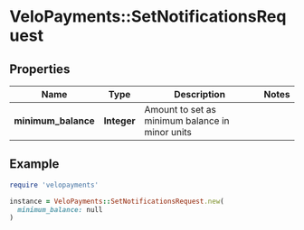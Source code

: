 # VeloPayments::SetNotificationsRequest

## Properties

| Name | Type | Description | Notes |
| ---- | ---- | ----------- | ----- |
| **minimum_balance** | **Integer** | Amount to set as minimum balance in minor units |  |

## Example

```ruby
require 'velopayments'

instance = VeloPayments::SetNotificationsRequest.new(
  minimum_balance: null
)
```


